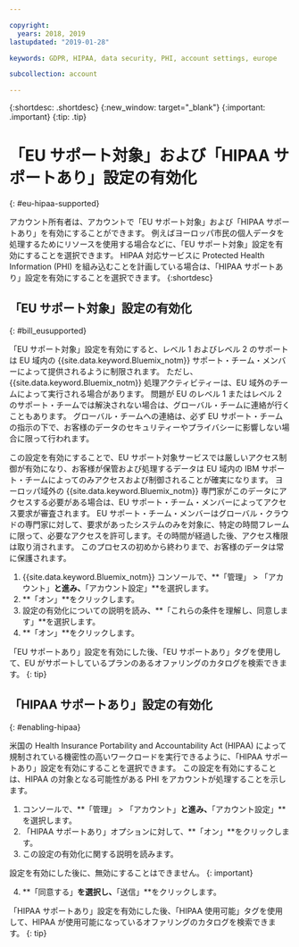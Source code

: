 ```yaml
---

copyright:
  years: 2018, 2019
lastupdated: "2019-01-28"

keywords: GDPR, HIPAA, data security, PHI, account settings, europe

subcollection: account

---
```


{:shortdesc: .shortdesc}
{:new_window: target="_blank"}
{:important: .important}
{:tip: .tip}

# 「EU サポート対象」および「HIPAA サポートあり」設定の有効化
{: #eu-hipaa-supported}

アカウント所有者は、アカウントで「EU サポート対象」および「HIPAA サポートあり」を有効にすることができます。 例えばヨーロッパ市民の個人データを処理するためにリソースを使用する場合などに、「EU サポート対象」設定を有効にすることを選択できます。 HIPAA 対応サービスに Protected Health Information (PHI) を組み込むことを計画している場合は、「HIPAA サポートあり」設定を有効にすることを選択できます。
{:shortdesc}


## 「EU サポート対象」設定の有効化
{: #bill_eusupported}

「EU サポート対象」設定を有効にすると、レベル 1 およびレベル 2 のサポートは EU 域内の {{site.data.keyword.Bluemix_notm}} サポート・チーム・メンバーによって提供されるように制限されます。 ただし、{{site.data.keyword.Bluemix_notm}} 処理アクティビティーは、EU 域外のチームによって実行される場合があります。 問題が EU のレベル 1 またはレベル 2 のサポート・チームでは解決されない場合は、グローバル・チームに連絡が行くこともあります。 グローバル・チームへの連絡は、必ず EU サポート・チームの指示の下で、お客様のデータのセキュリティーやプライバシーに影響しない場合に限って行われます。

この設定を有効にすることで、EU サポート対象サービスでは厳しいアクセス制御が有効になり、お客様が保管および処理するデータは EU 域内の IBM サポート・チームによってのみアクセスおよび制御されることが確実になります。 ヨーロッパ域外の {{site.data.keyword.Bluemix_notm}} 専門家がこのデータにアクセスする必要がある場合は、EU サポート・チーム・メンバーによってアクセス要求が審査されます。 EU サポート・チーム・メンバーはグローバル・クラウドの専門家に対して、要求があったシステムのみを対象に、特定の時間フレームに限って、必要なアクセスを許可します。その時間が経過した後、アクセス権限は取り消されます。 このプロセスの初めから終わりまで、お客様のデータは常に保護されます。

  1. {{site.data.keyword.Bluemix_notm}} コンソールで、**「管理」 > 「アカウント」**と進み、**「アカウント設定」**を選択します。
  2. **「オン」**をクリックします。
  3. 設定の有効化についての説明を読み、**「これらの条件を理解し、同意します」**を選択します。
  4. **「オン」**をクリックします。

   「EU サポートあり」設定を有効にした後、「EU サポートあり」タグを使用して、EU がサポートしているプランのあるオファリングのカタログを検索できます。
   {: tip}


## 「HIPAA サポートあり」設定の有効化
{: #enabling-hipaa}

米国の Health Insurance Portability and Accountability Act (HIPAA) によって規制されている機密性の高いワークロードを実行できるように、「HIPAA サポートあり」設定を有効にすることを選択できます。 この設定を有効にすることは、HIPAA の対象となる可能性がある PHI をアカウントが処理することを示します。

1. コンソールで、**「管理」 > 「アカウント」**と進み、**「アカウント設定」**を選択します。
2. 「HIPAA サポートあり」オプションに対して、**「オン」**をクリックします。
3. この設定の有効化に関する説明を読みます。

  設定を有効にした後に、無効にすることはできません。
  {: important}

4. **「同意する」**を選択し、**「送信」**をクリックします。

  「HIPAA サポートあり」設定を有効にした後、「HIPAA 使用可能」タグを使用して、HIPAA が使用可能になっているオファリングのカタログを検索できます。
  {: tip}
